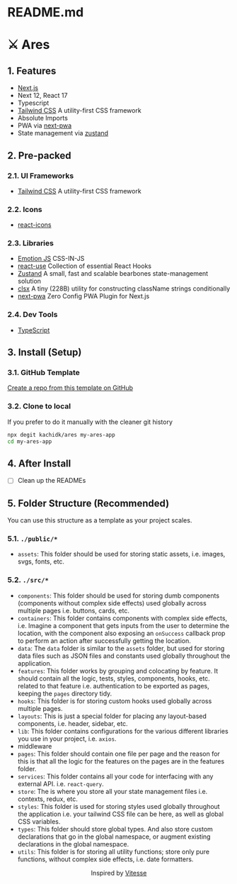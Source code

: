 # README.md

# ⚔ Ares

## 1. Features

- [Next.js](https://nextjs.org/)
- Next 12, React 17
- Typescript
- [Tailwind CSS](https://tailwindcss.com/) A utility-first CSS framework
- Absolute Imports
- PWA via [next-pwa](https://github.com/shadowwalker/next-pwa)
- State management via [zustand](https://github.com/pmndrs/zustand)

## 2. Pre-packed

### 2.1. UI Frameworks

- [Tailwind CSS](https://tailwindcss.com/) A utility-first CSS framework

### 2.2. Icons

- [react-icons](https://react-icons.github.io/react-icons/)

### 2.3. Libraries

- [Emotion JS](https://emotion.sh/docs/introduction) CSS-IN-JS
- [react-use](https://github.com/streamich/react-use) Collection of essential React Hooks
- [Zustand](https://github.com/pmndrs/zustand) A small, fast and scalable bearbones state-management
  solution
- [clsx](https://github.com/lukeed/clsx) A tiny (228B) utility for constructing className strings
  conditionally
- [next-pwa](https://github.com/shadowwalker/next-pwa) Zero Config PWA Plugin for Next.js

### 2.4. Dev Tools

- [TypeScript](https://www.typescriptlang.org/)

## 3. Install (Setup)

### 3.1. GitHub Template

[Create a repo from this template on GitHub](https://github.com/kachidk/ares/generate)

### 3.2. Clone to local

If you prefer to do it manually with the cleaner git history

```bash
npx degit kachidk/ares my-ares-app
cd my-ares-app

```

## 4. After Install

- [ ] Clean up the READMEs

## 5. Folder Structure (Recommended)

You can use this structure as a template as your project scales.

### 5.1. `./public/*`

- `assets`: This folder should be used for storing static assets, i.e. images, svgs, fonts, etc.

### 5.2. `./src/*`

- `components`: This folder should be used for storing dumb components (components without complex
  side effects) used globally across multiple pages i.e. buttons, cards, etc.
- `containers`: This folder contains components with complex side effects, i.e. Imagine a component
  that gets inputs from the user to determine the location, with the component also exposing an
  `onSuccess` callback prop to perform an action after successfully getting the location.
- `data`: The `data` folder is similar to the `assets` folder, but used for storing data files such
  as JSON files and constants used globally throughout the application.
- `features`: This folder works by grouping and colocating by feature. It should contain all the
  logic, tests, styles, components, hooks, etc. related to that feature i.e. authentication to be
  exported as pages, keeping the `pages` directory tidy.
- `hooks`: This folder is for storing custom hooks used globally across multiple pages.
- `layouts`: This is just a special folder for placing any layout-based components, i.e. header,
  sidebar, etc.
- `lib`: This folder contains configurations for the various different libraries you use in your
  project, i.e. `axios`.
- middleware
- `pages`: This folder should contain one file per page and the reason for this is that all the
  logic for the features on the pages are in the features folder.
- `services`: This folder contains all your code for interfacing with any external API. i.e.
  `react-query`.
- `store`: The is where you store all your state management files i.e. contexts, redux, etc.
- `styles`: This folder is used for storing styles used globally throughout the application i.e.
  your tailwind CSS file can be here, as well as global CSS variables.
- `types`: This folder should store global types. And also store custom declarations that go in the
  global namespace, or augment existing declarations in the global namespace.
- `utils`: This folder is for storing all utility functions; store only pure functions, without
  complex side effects, i.e. date formatters.

<p align='center'>
Inspired by <a href="https://vitesse.netlify.app/">Vitesse<a/>
</p>
